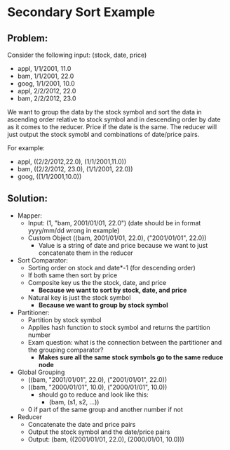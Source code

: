 # Secondary Sort Example

## Problem:
Consider the following input: (stock, date, price)
- appl, 1/1/2001, 11.0
- bam, 1/1/2001, 22.0
- goog, 1/1/2001, 10.0
- appl, 2/2/2012, 22.0
- bam, 2/2/2012, 23.0

We want to group the data by the stock symbol and sort the data in ascending order relative to stock symbol and in descending order by date as it comes to the reducer. Price if the date is the same.
The reducer will just output the stock symobl and combinations of date/price pairs.

For example:
- appl, ((2/2/2012,22.0), (1/1/2001,11.0))
- bam, ((2/2/2012, 23.0), (1/1/2001, 22.0))
- goog, ((1/1/2001,10.0))

## Solution:
- Mapper:
    - Input: (1, "bam, 2001/01/01, 22.0") (date should be in format yyyy/mm/dd wrong in example)
    - Custom Object ((bam, 2001/01/01, 22.0), ("2001/01/01", 22.0))
        - Value is a string of date and price because we want to just concatenate them in the reducer
- Sort Comparator:
    - Sorting order on stock and date*-1 (for descending order)
    - If both same then sort by price
    - Composite key us the the stock, date, and price
        - **Because we want to sort by stock, date, and price**
    - Natural key is just the stock symbol
        - **Because we want to group by stock symbol**
- Partitioner:
    - Partition by stock symbol
    - Applies hash function to stock symbol and returns the partition number
    - Exam question: what is the connection between the partitioner and the grouping comparator?
        - **Makes sure all the same stock symbols go to the same reduce node**
- Global Grouping
    - ((bam, "2001/01/01", 22.0), ("2001/01/01", 22.0))
    - ((bam, "2000/01/01", 10.0), ("2000/01/01", 10.0))
        - should go to reduce and look like this:
            - (bam, (s1, s2, ...))
    - 0 if part of the same group and another number if not
- Reducer
    - Concatenate the date and price pairs
    - Output the stock symbol and the date/price pairs
    - Output: (bam, ((2001/01/01, 22.0), (2000/01/01, 10.0)))